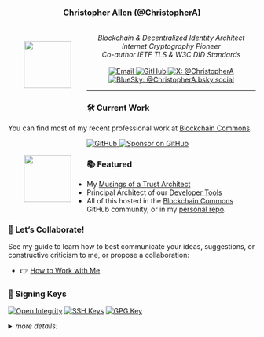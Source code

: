 <h3 align="center"><strong>Christopher Allen</strong> (@ChristopherA)</h3>

<p align="center">
  
  <a href="https://ChristopherA.info">
    <img src="https://avatars.githubusercontent.com/u/69103?v=4"
        width="96" height="96" style="float: left; padding: 32px">
    </a>
    <br/>
    <em>Blockchain &amp; Decentralized Identity Architect<br>
    Internet Cryptography Pioneer<br>
    Co-author IETF TLS &amp; W3C DID Standards</em>
    <br/></br>
<a href="mailto:ChristopherA@LifeWithAlacrity.com" rel="me">
  <img src="https://img.shields.io/static/v1?label=&message=ChristopherA@LifeWithAlacrity.com&color=white&logo=mail.ru&logoColor=1E8AF0&labelColor=black&messageColor=black" alt="Email" />
</a>
<a href="https://github.com/ChristopherA" rel="me">
  <img src="https://img.shields.io/static/v1?label=&message=@ChristopherA&color=white&logo=github&logoColor=fff&labelColor=black&messageColor=black" alt="GitHub" />
</a>
<a href="https://x.com/ChristopherA" rel="me">
  <img src="https://img.shields.io/static/v1?label=&message=@ChristopherA&color=white&logo=x&logoColor=fff&labelColor=black&messageColor=black&style=flat" alt="X: @ChristopherA" />
</a>
<a href="https://bsky.app/profile/ChristopherA.bsky.social" rel="me">
  <img src="https://img.shields.io/static/v1?label=&message=@ChristopherA.bsky.social&color=white&logo=bluesky&logoColor=1E8AF0&labelColor=black&messageColor=black" alt="BlueSky: @ChristopherA.bsky.social" />
</a>
</p>

<hr>

### 🛠️ Current Work

You can find most of my recent professional work at [Blockchain Commons](https://www.BlockchainCommons.com).

<a href="https://www.BlockchainCommons.com">
    <img src="https://avatars.githubusercontent.com/u/38142380?v=4"
        width="96" height="96" style="float: left; padding: 32px">
</a>
<a href="https://github.com/BlockchainCommons">
    <img src="https://img.shields.io/badge/BlockchainCommons--Github?style=social&logo=github"
        alt="GitHub">
</a>
<a href="https://github.com/sponsors/BlockchainCommons">
    <img src="https://img.shields.io/badge/Sponsor_on_GitHub--_.svg?style=social&logo=github&logoColor=EA4AAA"
         alt="Sponsor on GitHub">
</a>
<br/>

### 📚 Featured

  * My [Musings of a Trust Architect](https://www.blockchaincommons.com/musings/)
  * Principal Architect of our [Developer Tools](https://developer.blockchaincommons.com)
  * All of this hosted in the [Blockchain Commons](https://github.com/BlockchainCommons/) GitHub community, or in my [personal repo](https://github.com/ChristopherA).

### 🤝 Let’s Collaborate!

See my guide to learn how to best communicate your ideas, suggestions, or constructive criticism to me, or propose a collaboration:  
  * 👉 [How to Work with Me](https://github.com/christophera/self)

### 🔐 Signing Keys

[![Open Integrity](https://img.shields.io/static/v1?label=Open%20Integrity&message=did%3Arepo%3A53749864a50fa9b5328c70ae8b405d03e21a5e73&color=F05032&logo=git)](https://github.com/ChristopherA/ChristopherA/commit/53749864a50fa9b5328c70ae8b405d03e21a5e73)
[![SSH Keys](https://img.shields.io/static/v1?label=GitHub&message=SSH%20Signing%20Keys&color=28A745&logo=github&style=flat)](https://api.github.com/users/ChristopherA/ssh_signing_keys)
[![GPG Key](https://img.shields.io/static/v1?label=GitHub&message=GPG%20Signing%20Key&color=28A745&logo=github&style=flat)](https://api.github.com/users/ChristopherA/ssh_signing_keys)

<details>
    <summary><em>more details:</em></summary>
        TBW
    </summary>
</details>
